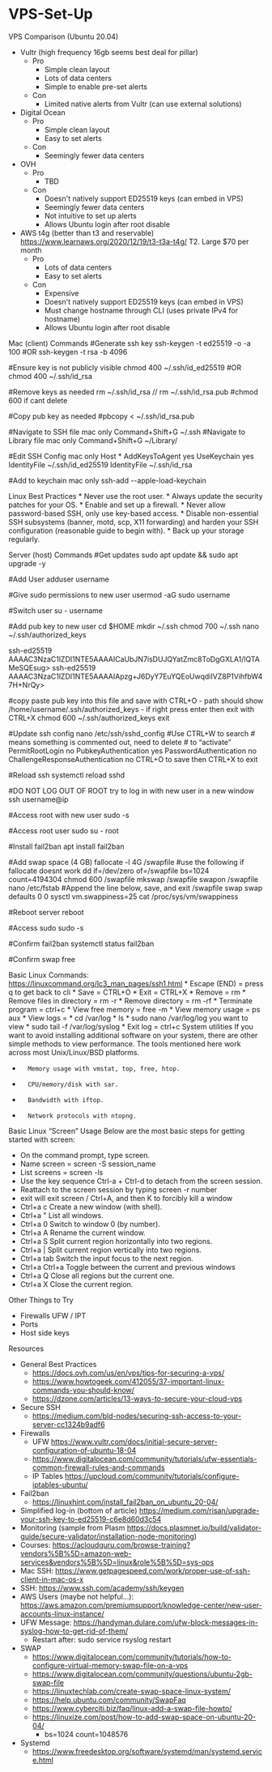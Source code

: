 # VPS-Set-Up

VPS Comparison (Ubuntu 20.04)
* Vultr (high frequency 16gb seems best deal for pillar)
    * Pro
        * Simple clean layout
        * Lots of data centers
        * Simple to enable pre-set alerts
    * Con
        * Limited native alerts from Vultr (can use external solutions)
* Digital Ocean 
    * Pro
        * Simple clean layout
        * Easy to set alerts
    * Con
        * Seemingly fewer data centers
* OVH 
    * Pro
        * TBD
    * Con
        * Doesn't natively support ED25519 keys (can embed in VPS)
        * Seemingly fewer data centers
        * Not intuitive to set up alerts
        * Allows Ubuntu login after root disable
* AWS t4g (better than t3 and reservable) https://www.learnaws.org/2020/12/19/t3-t3a-t4g/ T2. Large $70 per month
    * Pro
        * Lots of data centers
        * Easy to set alerts
    * Con
        * Expensive
        * Doesn't natively support ED25519 keys (can embed in VPS)
        * Must change hostname through CLI (uses private IPv4 for hostname)
        * Allows Ubuntu login after root disable

Mac (client) Commands
#Generate ssh key
ssh-keygen -t ed25519 -o -a 100
#OR ssh-keygen -t rsa -b 4096

#Ensure key is not publicly visible
chmod 400 ~/.ssh/id_ed25519 
#OR chmod 400 ~/.ssh/id_rsa

#Remove keys as needed
rm ~/.ssh/id_rsa // rm ~/.ssh/id_rsa.pub
#chmod 600 if cant delete

#Copy pub key as needed
#pbcopy < ~/.ssh/id_rsa.pub

#Navigate to SSH file mac only
Command+Shift+G ~/.ssh
#Navigate to Library file mac only
Command+Shift+G ~/Library/

#Edit SSH Config mac only
Host *
  AddKeysToAgent yes
  UseKeychain yes
  IdentityFile ~/.ssh/id_ed25519
  IdentityFile ~/.ssh/id_rsa

#Add to keychain mac only
	ssh-add --apple-load-keychain

Linux Best Practices
    * Never use the root user.
    * Always update the security patches for your OS.
    * Enable and set up a firewall.
    * Never allow password-based SSH, only use key-based access.
    * Disable non-essential SSH subsystems (banner, motd, scp, X11 forwarding) and harden your SSH configuration (reasonable guide to begin with).
    * Back up your storage regularly.

Server (host) Commands
#Get updates
sudo apt update && sudo apt upgrade -y

#Add User
adduser username

#Give sudo permissions to new user
usermod -aG sudo username

#Switch user
su - username

#Add pub key to new user
cd $HOME
mkdir ~/.ssh
chmod 700 ~/.ssh
nano ~/.ssh/authorized_keys

ssh-ed25519 AAAAC3NzaC1lZDI1NTE5AAAAICaUbJN7isDUJQYatZmc8ToDgGXLA1/lQTAMeSQEsug>
ssh-ed25519 AAAAC3NzaC1lZDI1NTE5AAAAIApzg+J6DyY7EuYQEoUwqdiIVZ8P1VihfbW47H+NrQy>

#copy paste pub key into this file and save with CTRL+O - path should show /home/username/.ssh/authorized_keys - if right press enter then exit with CTRL+X
chmod 600 ~/.ssh/authorized_keys
exit

#Update ssh config
nano /etc/ssh/sshd_config
#Use CTRL+W to search # means something is commented out, need to delete # to “activate”
PermitRootLogin no
PubkeyAuthentication  yes
PasswordAuthentication  no
ChallengeResponseAuthentication  no
CTRL+O to save then CTRL+X to exit

#Reload ssh 
systemctl reload sshd

#DO NOT LOG OUT OF ROOT try to log in with new user in a new window ssh username@ip

#Access root with new user
sudo -s

#Access root user
sudo su - root

#Install fail2ban
apt install fail2ban

#Add swap space (4 GB)
fallocate -l 4G /swapfile
#use the following if fallocate doesnt work dd if=/dev/zero of=/swapfile bs=1024 count=4194304
chmod 600 /swapfile
mkswap /swapfile
swapon /swapfile
nano /etc/fstab
#Append the line below, save, and exit
/swapfile swap swap defaults 0 0
sysctl vm.swappiness=25
cat /proc/sys/vm/swappiness

#Reboot server
reboot

#Access sudo
sudo -s

#Confirm fail2ban
systemctl status fail2ban

#Confirm swap
free

Basic Linux Commands: https://linuxcommand.org/lc3_man_pages/ssh1.html 
    * Escape (END) = press q to get back to cli
    * Save = CTRL+O
    * Exit = CTRL+X
    * Remove = rm 
    * Remove files in directory = rm -r
    * Remove directory = rm -rf 
    * Terminate program = ctrl+c
    * View free memory = free -m
    * View memory usage = ps aux
    * View logs = 
        * cd /var/log 
        * ls
        * sudo nano /var/log/log you want to view
        * sudo tail -f /var/log/syslog
    * Exit log = ctrl+c
System utilities
If you want to avoid installing additional software on your system, there are other simple methods to view performance. The tools mentioned here work across most Unix/Linux/BSD platforms.
* 		Memory usage with vmstat, top, free, htop.
* 		CPU/memory/disk with sar.
* 		Bandwidth with iftop.
* 		Network protocols with ntopng.
Basic Linux “Screen” Usage
Below are the most basic steps for getting started with screen:
* On the command prompt, type screen.
* Name screen = screen -S session_name
* List screens = screen -ls
* Use the key sequence Ctrl-a + Ctrl-d to detach from the screen session.
* Reattach to the screen session by typing screen -r number
* exit will exit screen / Ctrl+A, and then K to forcibly kill a window
* Ctrl+a c Create a new window (with shell).
* Ctrl+a " List all windows.
* Ctrl+a 0 Switch to window 0 (by number).
* Ctrl+a A Rename the current window.
* Ctrl+a S Split current region horizontally into two regions.
* Ctrl+a | Split current region vertically into two regions.
* Ctrl+a tab Switch the input focus to the next region.
* Ctrl+a Ctrl+a Toggle between the current and previous windows
* Ctrl+a Q Close all regions but the current one.
* Ctrl+a X Close the current region.

Other Things to Try 
* Firewalls UFW / IPT 
* Ports
* Host side keys 

Resources
* General Best Practices 
    * https://docs.ovh.com/us/en/vps/tips-for-securing-a-vps/ 
    * https://www.howtogeek.com/412055/37-important-linux-commands-you-should-know/
    * https://dzone.com/articles/13-ways-to-secure-your-cloud-vps 
* Secure SSH
    * https://medium.com/bld-nodes/securing-ssh-access-to-your-server-cc1324b9adf6 
* Firewalls 
    * UFW https://www.vultr.com/docs/initial-secure-server-configuration-of-ubuntu-18-04 
    * https://www.digitalocean.com/community/tutorials/ufw-essentials-common-firewall-rules-and-commands 
    * IP Tables https://upcloud.com/community/tutorials/configure-iptables-ubuntu/ 
* Fail2ban 
    * https://linuxhint.com/install_fail2ban_on_ubuntu_20-04/  
* Simplified log-in (bottom of article) https://medium.com/risan/upgrade-your-ssh-key-to-ed25519-c6e8d60d3c54 
* Monitoring (sample from Plasm https://docs.plasmnet.io/build/validator-guide/secure-validator/installation-node-monitoring)
* Courses: https://acloudguru.com/browse-training?vendors%5B%5D=amazon-web-services&vendors%5B%5D=linux&role%5B%5D=sys-ops
* Mac SSH: https://www.getpagespeed.com/work/proper-use-of-ssh-client-in-mac-os-x 
* SSH: https://www.ssh.com/academy/ssh/keygen 
* AWS Users (maybe not helpful…): https://aws.amazon.com/premiumsupport/knowledge-center/new-user-accounts-linux-instance/ 
* UFW Message: https://handyman.dulare.com/ufw-block-messages-in-syslog-how-to-get-rid-of-them/ 
    * Restart after: sudo service rsyslog restart
* SWAP
    * https://www.digitalocean.com/community/tutorials/how-to-configure-virtual-memory-swap-file-on-a-vps
    * https://www.digitalocean.com/community/questions/ubuntu-2gb-swap-file 
    * https://linuxtechlab.com/create-swap-space-linux-system/
    * https://help.ubuntu.com/community/SwapFaq
    * https://www.cyberciti.biz/faq/linux-add-a-swap-file-howto/
    * https://linuxize.com/post/how-to-add-swap-space-on-ubuntu-20-04/
        * bs=1024 count=1048576
* Systemd
    * https://www.freedesktop.org/software/systemd/man/systemd.service.html 

